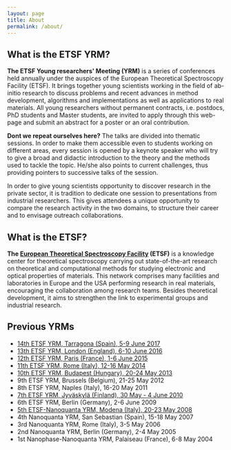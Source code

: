 ```yaml
---
layout: page
title: About
permalink: /about/
---
```


## What is the ETSF YRM?

**The ETSF Young researchers' Meeting (YRM)** is a series of conferences held
annually under the auspices of the European Theoretical Spectroscopy Facility
(ETSF). It brings together young scientists working in the field of
ab-initio research to discuss problems and recent advances in method
development, algorithms and implementations as well as applications to real
materials.
All young researchers without permanent contracts, i.e. postdocs, PhD students and
Master students, are invited to apply through this web-page and submit an
abstract for a poster or an oral contribution.

**Dont we repeat ourselves here?**
The talks are divided into thematic sessions. In order to make them accessible
even to students working on different areas, every session is opened by a
keynote speaker who will try to give a broad and didactic introduction to the theory
and the methods used to tackle the topic.
He/she also points to current challenges, thus providing pointers to successive
talks of the session.

In order to give young scientists opportunity to discover research in the
private sector, it is tradition to dedicate one session to presentations from
industrial researchers. This gives attendees a unique opportunity to compare
the research activity in the two domains, to structure their career and to
envisage outreach collaborations.

## What is the ETSF?

**The [European Theoretical Spectroscopy Facility](http://www.etsf.eu) (ETSF)**
is a knowledge center for theoretical spectroscopy carrying out
state-of-the-art research on theoretical and computational methods for studying
electronic and optical properties of materials. This network comprises many
facilities and laboratories in Europe and the USA performing research in real
materials, encouraging the collaboration among research teams. Besides
theoretical development, it aims to strengthen the link to experimental groups
and industrial research.

## Previous YRMs
* [14th ETSF YRM, Tarragona (Spain),  5-9 June 2017](https://yrm2017.github.io/)
* [13th ETSF YRM, London (England),  6-10 June 2016](https://yrm2016.github.io/)
* [12th ETSF YRM, Paris (France),  1-6 June 2015](http://etsf.polytechnique.fr/yrm2015/)
* [11th ETSF YRM, Rome (Italy),  12-16 May 2014](http://etsf_yrm2014.roma2.infn.it/home.html)
* [10th ETSF YRM, Budapest (Hungary),  20-24 May 2013](http://etsf.polytechnique.fr/yrm2013/)
* 9th ETSF YRM, Brussels (Belgium),  21-25 May 2012
* 8th ETSF YRM, Naples (Italy),  16-20 May 2011
* [7th ETSF YRM, Jyväskylä (Finland),  30 May - 4 June 2010](https://www.jyu.fi/fysiikka/en/research/conferences/yrm2010/)
* 6th ETSF YRM, Berlin (Germany),  2-6 June 2009
* [5th ETSF-Nanoquanta YRM, Modena (Italy),  20-23 May 2008](http://yrm2008.unimore.it/)
* 4th Nanoquanta YRM, San Sebastian (Spain),  15-18 May 2007
* 3rd Nanoquanta YRM, Rome (Italy),  3-5 May 2006
* 2nd Nanoquanta YRM, Berlin (Germany),  2-4 May 2005
* 1st Nanophase-Nanoquanta YRM, Palaiseau (France),  6-8 May 2004
